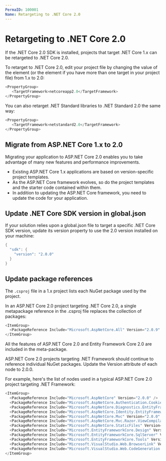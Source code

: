 ```yaml
---
PermaID: 100001
Name: Retargeting to .NET Core 2.0
---
```


# Retargeting to .NET Core 2.0

If the .NET Core 2.0 SDK is installed, projects that target .NET Core 1.x can be retargeted to .NET Core 2.0.

To retarget to .NET Core 2.0, edit your project file by changing the value of the <TargetFramework> element (or the <TargetFrameworks> element if you have more than one target in your project file) from 1.x to 2.0:

```csharp
<PropertyGroup>
   <TargetFramework>netcoreapp2.0</TargetFramework>
</PropertyGroup>
```

You can also retarget .NET Standard libraries to .NET Standard 2.0 the same way:

```csharp
<PropertyGroup>
   <TargetFramework>netstandard2.0</TargetFramework>
</PropertyGroup>
```

## Migrate from ASP.NET Core 1.x to 2.0

Migrating your application to ASP.NET Core 2.0 enables you to take advantage of many new features and performance improvements.

 - Existing ASP.NET Core 1.x applications are based on version-specific project templates. 
 - As the ASP.NET Core framework evolves, so do the project templates and the starter code contained within them. 
 - In addition to updating the ASP.NET Core framework, you need to update the code for your application.

## Update .NET Core SDK version in global.json

If your solution relies upon a global.json file to target a specific .NET Core SDK version, update its version property to use the 2.0 version installed on your machine:

```csharp
{
  "sdk": {
    "version": "2.0.0"
  }
}
```

## Update package references

The `.csproj` file in a 1.x project lists each NuGet package used by the project.

In an ASP.NET Core 2.0 project targeting .NET Core 2.0, a single metapackage reference in the .csproj file replaces the collection of packages:

```csharp
<ItemGroup>
  <PackageReference Include="Microsoft.AspNetCore.All" Version="2.0.9" />
</ItemGroup>
```

All the features of ASP.NET Core 2.0 and Entity Framework Core 2.0 are included in the meta-package.

ASP.NET Core 2.0 projects targeting .NET Framework should continue to reference individual NuGet packages. Update the Version attribute of each <PackageReference /> node to 2.0.0.

For example, here's the list of <PackageReference /> nodes used in a typical ASP.NET Core 2.0 project targeting .NET Framework:

```csharp
<ItemGroup>
  <PackageReference Include="Microsoft.AspNetCore" Version="2.0.0" />
  <PackageReference Include="Microsoft.AspNetCore.Authentication.Cookies" Version="2.0.0" />
  <PackageReference Include="Microsoft.AspNetCore.Diagnostics.EntityFrameworkCore" Version="2.0.0" />
  <PackageReference Include="Microsoft.AspNetCore.Identity.EntityFrameworkCore" Version="2.0.0" />
  <PackageReference Include="Microsoft.AspNetCore.Mvc" Version="2.0.0" />
  <PackageReference Include="Microsoft.AspNetCore.Mvc.Razor.ViewCompilation" Version="2.0.0" PrivateAssets="All" />
  <PackageReference Include="Microsoft.AspNetCore.StaticFiles" Version="2.0.0" />
  <PackageReference Include="Microsoft.EntityFrameworkCore.Design" Version="2.0.0" PrivateAssets="All" />
  <PackageReference Include="Microsoft.EntityFrameworkCore.SqlServer" Version="2.0.0" />
  <PackageReference Include="Microsoft.EntityFrameworkCore.Tools" Version="2.0.0" PrivateAssets="All" />
  <PackageReference Include="Microsoft.VisualStudio.Web.BrowserLink" Version="2.0.0" />
  <PackageReference Include="Microsoft.VisualStudio.Web.CodeGeneration.Design" Version="2.0.0" PrivateAssets="All" />
</ItemGroup>
```